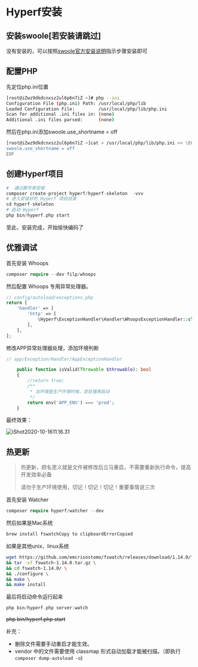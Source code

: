 # Hyperf安装

## 安装swoole[若安装请跳过]

没有安装的，可以按照[swoole官方安装说明](https://wiki.swoole.com/#/environment)指示步骤安装即可

## 配置PHP

先定位php.ini位置

```sh
[root@iZwz9dkdcnxsz2ul6p6n7iZ ~]# php --ini
Configuration File (php.ini) Path: /usr/local/php/lib
Loaded Configuration File:         /usr/local/php/lib/php.ini
Scan for additional .ini files in: (none)
Additional .ini files parsed:      (none)
```

然后在php.ini添加swoole.use_shortname = off

```sh
[root@iZwz9dkdcnxsz2ul6p6n7iZ ~]cat > /usr/local/php/lib/php.ini << \EOF
swoole.use_shortname = off
EOF
```

## 创建Hyperf项目

```php
#  通过脚手架安装
composer create-project hyperf/hyperf-skeleton  -vvv
# 进入安装好的 Hyperf 项目目录
cd hyperf-skeleton
# 启动 Hyperf
php bin/hyperf.php start
```

至此，安装完成，开始愉快编码了

## 优雅调试

首先安装 Whoops

```php
composer require --dev filp/whoops
```

然后配置 Whoops 专用异常处理器。

```php
// config/autoload/exceptions.php
return [
    'handler' => [
        'http' => [
            \Hyperf\ExceptionHandler\Handler\WhoopsExceptionHandler::class,
        ],    
    ],
];
```

修改APP异常处理器处理，添加环境判断

```php
// app/Exception/Handler/AppExceptionHandler

    public function isValid(Throwable $throwable): bool
    {
        //return true;
        /**
         * 当环境是生产环境时候，该处理再启动
         */
        return env('APP_ENV') === 'prod';
    }
```

最终效果：

![iShot2020-10-1611.16.31](/Users/luyonghong/Documents/同尚/iShot2020-10-1611.16.31.png)

## 热更新

> 热更新，顾名思义就是文件被修改后立马重启，不需要重新执行命令，提高开发效率必备
>
> 请勿于生产环境使用，切记！切记！切记！重要事情说三次

首先安装 Watcher

```php
composer require hyperf/watcher --dev
```

然后如果是Mac系统

```bash
brew install fswatchCopy to clipboardErrorCopied
```

如果是其他unix、linux系统

```bash
wget https://github.com/emcrisostomo/fswatch/releases/download/1.14.0/fswatch-1.14.0.tar.gz \
&& tar -xf fswatch-1.14.0.tar.gz \
&& cd fswatch-1.14.0/ \
&& ./configure \
&& make \
&& make install
```

最后将启动命令运行起来

```php
php bin/hyperf.php server:watch
```

~~php bin/hyperf.php start~~

补充：

- 删除文件需要手动重启才能生效。
- vendor 中的文件需要使用 classmap 形式自动加载才能被扫描。（即执行`composer dump-autoload -o`)

